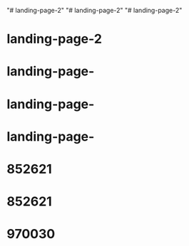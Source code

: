 "# landing-page-2" 
"# landing-page-2" 
"# landing-page-2" 
# landing-page-2
# landing-page-
# landing-page-
# landing-page-
# 852621
# 852621
# 970030
